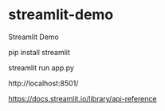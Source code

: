# streamlit-demo
Streamlit Demo


pip install streamlit

streamlit run app.py

http://localhost:8501/

https://docs.streamlit.io/library/api-reference